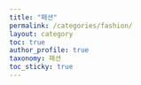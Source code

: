```yaml
---
title: "패션"
permalink: /categories/fashion/
layout: category
toc: true
author_profile: true
taxonomy: 패션
toc_sticky: true 
---
```

